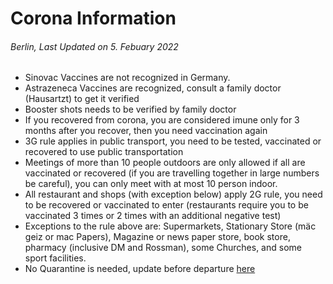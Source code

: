 # Corona Information

###### Berlin, Last Updated on 5. Febuary 2022

- Sinovac Vaccines are not recognized in Germany.
- Astrazeneca Vaccines are recognized, consult a family doctor (Hausartzt) to get it verified
- Booster shots needs to be verified by family doctor
- If you recovered from corona, you are considered imune only for 3 months after you recover, then you need vaccination again
- 3G rule applies in public transport, you need to be tested, vaccinated or recovered to use public transportation
- Meetings of more than 10 people outdoors are only allowed if all are vaccinated or recovered (if you are travelling together in large numbers be careful), you can only meet with at most 10 person indoor.
- All restaurant and shops (with exception below) apply 2G rule, you need to be recovered or vaccinated to enter (restaurants require you to be vaccinated 3 times or 2 times with an additional negative test)
- Exceptions to the rule above are: Supermarkets, Stationary Store (mäc geiz or mac Papers), Magazine or news paper store, book store, pharmacy (inclusive DM and Rossman), some Churches, and some sport facilities.
- No Quarantine is needed, update before departure [here](https://www.auswaertiges-amt.de/de/quarantaene-einreise/2371468?openAccordionId=item-2415580-0-panel)
